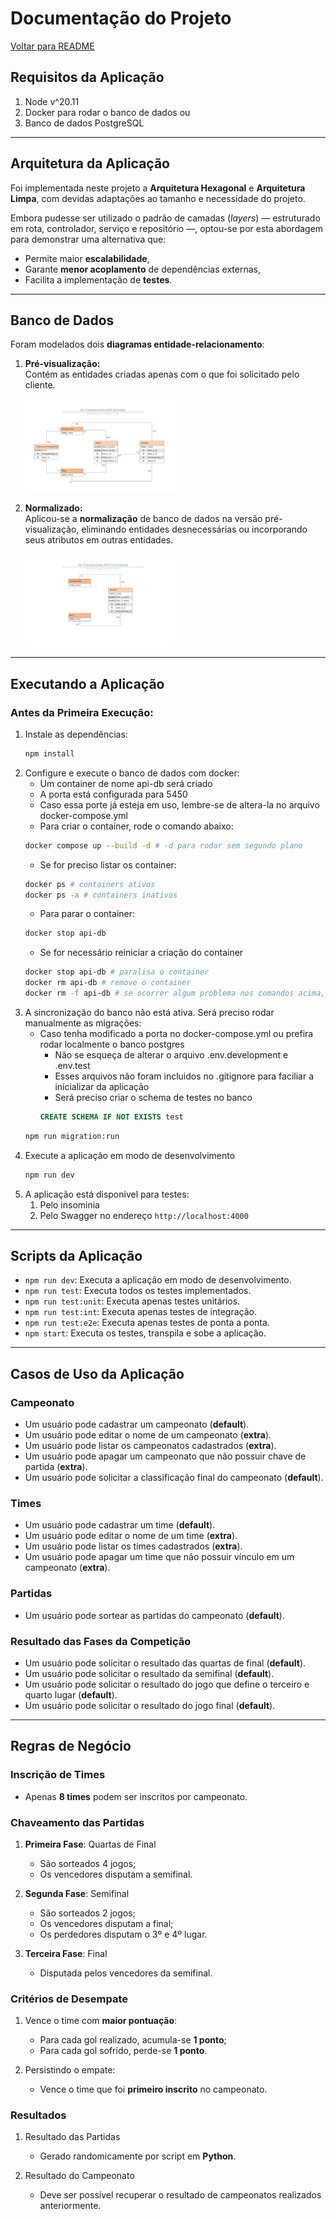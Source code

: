 
# Documentação do Projeto

  [Voltar para README](README.md)

## Requisitos da Aplicação

1. Node v^20.11
2. Docker para rodar o banco de dados ou
3. Banco de dados PostgreSQL

---

## Arquitetura da Aplicação

Foi implementada neste projeto a **Arquitetura Hexagonal** e **Arquitetura Limpa**, com devidas adaptações ao tamanho e necessidade do projeto. 

Embora pudesse ser utilizado o padrão de camadas (*layers*) — estruturado em rota, controlador, serviço e repositório —, optou-se por esta abordagem para demonstrar uma alternativa que:
- Permite maior **escalabilidade**,
- Garante **menor acoplamento** de dependências externas,
- Facilita a implementação de **testes**.

---

## Banco de Dados

Foram modelados dois **diagramas entidade-relacionamento**:

1. **Pré-visualização:**  
   Contém as entidades criadas apenas com o que foi solicitado pelo cliente.
   <!-- ![DER Preview](./my_championship_der_preview.png) -->
   <img src="./my_championship_der_preview.png" alt="DER Preview" width="50%" />

2. **Normalizado:**  
   Aplicou-se a **normalização** de banco de dados na versão pré-visualização, eliminando entidades desnecessárias ou incorporando seus atributos em outras entidades.
   <!-- ![DER Normalized](./my_championship_der_normalized.png) -->
   <img src="./my_championship_der_normalized.png" alt="DER Normalized" width="50%" />

---

## Executando a Aplicação

### Antes da Primeira Execução:

1. Instale as dependências:
   ```bash
   npm install
   ```
2. Configure e execute o banco de dados com docker:
   - Um container de nome api-db será criado
   - A porta está configurada para 5450
   - Caso essa porte já esteja em uso, lembre-se de altera-la no arquivo docker-compose.yml
   - Para criar o container, rode o comando abaixo:
   ```bash
   docker compose up --build -d # -d para rodar sem segundo plano
   ```
   - Se for preciso listar os container:
   ```bash
   docker ps # containers ativos
   docker ps -a # containers inativos
   ```
   - Para parar o container:
   ```bash
   docker stop api-db
   ```
   - Se for necessário reiniciar a criação do container
   ```bash
   docker stop api-db # paralisa o container
   docker rm api-db # remove o container
   docker rm -f api-db # se ocorrer algum problema nos comandos acima, este força a remoção
   ```
3. A sincronização do banco não está ativa. Será preciso rodar manualmente as migrações:
   - Caso tenha modificado a porta no docker-compose.yml ou prefira rodar localmente o banco postgres
     - Não se esqueça de alterar o arquivo .env.development e .env.test
     - Esses arquivos não foram incluidos no .gitignore para faciliar a inicializar da aplicação
     - Será preciso criar o schema de testes no banco
     ```sql
     CREATE SCHEMA IF NOT EXISTS test
     ```
   ```bash
   npm run migration:run
   ```
4. Execute a aplicação em modo de desenvolvimento
   ```bash
   npm run dev
   ```
5. A aplicação está disponivel para testes:
   1. Pelo insominia
   2. Pelo Swagger no endereço `http://localhost:4000`
---

## Scripts da Aplicação

- `npm run dev`: Executa a aplicação em modo de desenvolvimento.  
- `npm run test`: Executa todos os testes implementados.  
- `npm run test:unit`: Executa apenas testes unitários.  
- `npm run test:int`: Executa apenas testes de integração.  
- `npm run test:e2e`: Executa apenas testes de ponta a ponta.  
- `npm start`: Executa os testes, transpila e sobe a aplicação.

---

## Casos de Uso da Aplicação

### Campeonato
- Um usuário pode cadastrar um campeonato (**default**).
- Um usuário pode editar o nome de um campeonato (**extra**).
- Um usuário pode listar os campeonatos cadastrados (**extra**).
- Um usuário pode apagar um campeonato que não possuir chave de partida (**extra**).
- Um usuário pode solicitar a classificação final do campeonato (**default**).

### Times
- Um usuário pode cadastrar um time (**default**).
- Um usuário pode editar o nome de um time (**extra**).
- Um usuário pode listar os times cadastrados (**extra**).
- Um usuário pode apagar um time que não possuir vínculo em um campeonato (**extra**).

### Partidas
- Um usuário pode sortear as partidas do campeonato (**default**).

### Resultado das Fases da Competição
- Um usuário pode solicitar o resultado das quartas de final (**default**).
- Um usuário pode solicitar o resultado da semifinal (**default**).
- Um usuário pode solicitar o resultado do jogo que define o terceiro e quarto lugar (**default**).
- Um usuário pode solicitar o resultado do jogo final (**default**).

---

## Regras de Negócio

### Inscrição de Times
- Apenas **8 times** podem ser inscritos por campeonato.

### Chaveamento das Partidas
1. **Primeira Fase**: Quartas de Final  
   - São sorteados 4 jogos;  
   - Os vencedores disputam a semifinal.

2. **Segunda Fase**: Semifinal  
   - São sorteados 2 jogos;  
   - Os vencedores disputam a final;  
   - Os perdedores disputam o 3º e 4º lugar.

3. **Terceira Fase**: Final  
   - Disputada pelos vencedores da semifinal.

### Critérios de Desempate
1. Vence o time com **maior pontuação**:  
   - Para cada gol realizado, acumula-se **1 ponto**;  
   - Para cada gol sofrido, perde-se **1 ponto**.

2. Persistindo o empate:  
   - Vence o time que foi **primeiro inscrito** no campeonato.

### Resultados
1. Resultado das Partidas
   - Gerado randomicamente por script em **Python**.

2. Resultado do Campeonato
   - Deve ser possível recuperar o resultado de campeonatos realizados anteriormente.
